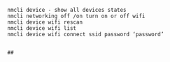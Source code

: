     nmcli device - show all devices states
    nmcli networking off /on turn on or off wifi
    nmcli device wifi rescan
    nmcli device wifi list
    nmcli device wifi connect ssid password ‘password’


    ##
